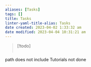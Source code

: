 ```yaml
---
aliases: [Tasks]
tags: []
title: Tasks
linter-yaml-title-alias: Tasks
date created: 2023-04-02 1:33:32 am
date modified: 2023-04-04 10:31:21 am
---
```


>[!todo]
>```tasks
path does not include Tutorials
not done
```
